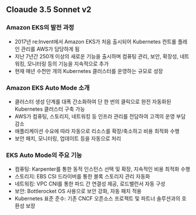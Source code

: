 
## Cloaude 3.5 Sonnet v2
### Amazon EKS의 발전 과정
* 2017년 re:Invent에서 Amazon EKS가 처음 출시되어 Kubernetes 컨트롤 플레인 관리를 AWS가 담당하게 됨
* 지난 7년간 250개 이상의 새로운 기능을 출시하며 컴퓨팅 관리, 보안, 확장성, 네트워킹, 모니터링 등의 기능을 지속적으로 추가
* 현재 매년 수천만 개의 Kubernetes 클러스터를 운영하는 규모로 성장

### Amazon EKS Auto Mode 소개
* 클러스터 생성 단계를 대폭 간소화하여 단 한 번의 클릭으로 완전 자동화된 Kubernetes 클러스터 구축 가능
* AWS가 컴퓨팅, 스토리지, 네트워킹 등 인프라 관리를 전담하여 고객의 운영 부담 감소
* 애플리케이션 수요에 따라 자동으로 리소스를 확장/축소하고 비용 최적화 수행
* 보안 패치, 모니터링, 업데이트 등을 자동으로 처리

### EKS Auto Mode의 주요 기능
* 컴퓨팅: Karpenter를 통한 동적 인스턴스 선택 및 확장, 지속적인 비용 최적화 수행
* 스토리지: EBS CSI 드라이버를 통한 블록 스토리지 관리 자동화
* 네트워킹: VPC CNI를 통한 파드 간 연결성 제공, 로드밸런서 자동 구성
* 보안: Bottlerocket OS 사용으로 보안 강화, 자동 패치 적용
* Kubernetes 표준 준수: 기존 CNCF 오픈소스 프로젝트 및 파트너 솔루션과의 호환성 보장

